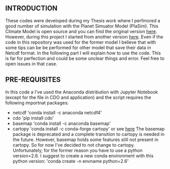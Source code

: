 ## INTRODUCTION ##
These codes were developed during my Thesis work where I perfmored a good number of simulation with the Planet Simuator Model (PlaSim). This Climate Model is open source and you can find the original version [here](https://github.com/HartmutBorth/PlaSim). However, during this project I started from another version [here](https://github.com/jhardenberg/plasim). Even if the code in this repository was used for the former model I believe that with some tips can be be performed for other model that save their data in Netcdf format. In the following part I will explain how to use the code. This is far for perfection and could be some unclear things and error. Feel free to open issues in that case.

## PRE-REQUISITES ##
In this code a I've used the Anaconda distribution with Jupyter Notebook (except for the file in CDO and application) and the script requires the following importnat packages:
- netcdf
  'conda install -c anaconda netcdf4' 
- cdo
  'pip install cdo'
- basemap
  'conda install -c anaconda basemap' 
- cartopy
  'conda install -c conda-forge cartopy' or see [here](https://anaconda.org/conda-forge/cartopy)
The basemap package is deprecated and a complete transition to cartopy is needed in the future. However, basemap holds some features still not present in cartopy. So for now I've decided to not change to cartopy. Unfortunately, for the former reason you have to use a python version=2.6. I suggest to create a new conda environment with this python version: 'conda create -n envname python=2.6'


